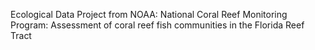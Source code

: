 Ecological Data Project from NOAA: National Coral Reef Monitoring Program: Assessment of coral reef fish communities in the Florida Reef Tract
